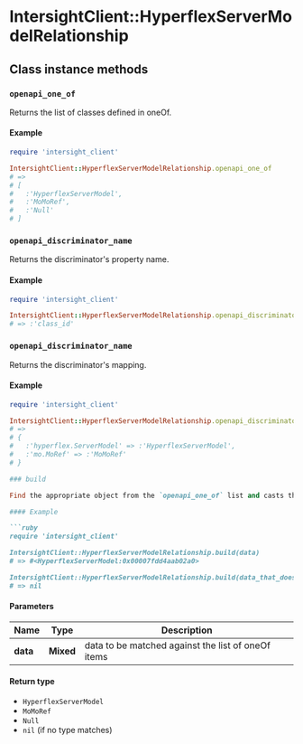 # IntersightClient::HyperflexServerModelRelationship

## Class instance methods

### `openapi_one_of`

Returns the list of classes defined in oneOf.

#### Example

```ruby
require 'intersight_client'

IntersightClient::HyperflexServerModelRelationship.openapi_one_of
# =>
# [
#   :'HyperflexServerModel',
#   :'MoMoRef',
#   :'Null'
# ]
```

### `openapi_discriminator_name`

Returns the discriminator's property name.

#### Example

```ruby
require 'intersight_client'

IntersightClient::HyperflexServerModelRelationship.openapi_discriminator_name
# => :'class_id'
```

### `openapi_discriminator_name`

Returns the discriminator's mapping.

#### Example

```ruby
require 'intersight_client'

IntersightClient::HyperflexServerModelRelationship.openapi_discriminator_mapping
# =>
# {
#   :'hyperflex.ServerModel' => :'HyperflexServerModel',
#   :'mo.MoRef' => :'MoMoRef'
# }

### build

Find the appropriate object from the `openapi_one_of` list and casts the data into it.

#### Example

```ruby
require 'intersight_client'

IntersightClient::HyperflexServerModelRelationship.build(data)
# => #<HyperflexServerModel:0x00007fdd4aab02a0>

IntersightClient::HyperflexServerModelRelationship.build(data_that_doesnt_match)
# => nil
```

#### Parameters

| Name | Type | Description |
| ---- | ---- | ----------- |
| **data** | **Mixed** | data to be matched against the list of oneOf items |

#### Return type

- `HyperflexServerModel`
- `MoMoRef`
- `Null`
- `nil` (if no type matches)

